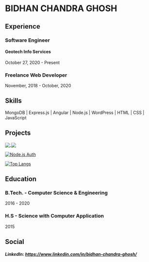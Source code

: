 # BIDHAN CHANDRA GHOSH

## Experience
### Software Engineer
#### Geotech Info Services
October 27, 2020 - Present

### Freelance Web Developer
November, 2018 - October, 2020

## Skills
MongoDB | Express.js | Angular | Node.js | WordPress | HTML | CSS | JavaScript

## Projects

<a href="https://play.google.com/store/apps/details?id=in.bidhantech.trackMyBudget">
  <img align="center" src="https://github-readme-stats.vercel.app/api/pin/?username=bidhantech&repo=trackMyBudget-using-ionic&theme=radical" />
</a>
<a href="https://chrome.google.com/webstore/detail/motivational-quotes/ljhoogbfimpodcklbgflpfllfdoncakl">
  <img align="center" src="https://github-readme-stats.vercel.app/api/pin/?username=bidhantech&repo=trackMyBudget-using-ionic&theme=radical" />
</a>

[![Node.js Auth](https://github-readme-stats.vercel.app/api/pin/?username=bidhantech&repo=nodejs-authentication&theme=radical)](https://github.com/bidhantech/nodejs-authentication)

[![Top Langs](https://github-readme-stats.vercel.app/api/top-langs/?username=bidhantech&layout=compact&theme=radical)](https://github.com/bidhantech)

## Education
### B.Tech. - Computer Science & Engineering
2016 - 2020

### H.S - Science with Computer Application
2015

## Social
##### LinkedIn: https://www.linkedin.com/in/bidhan-chandra-ghosh/
